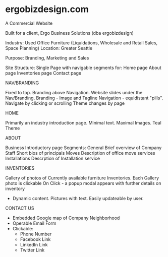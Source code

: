 # ergobizdesign.com

A Commercial Website

Built for a client, Ergo Business Solutions (dba ergobizdesign)

Industry: Used Office Furniture (Liquidations, Wholesale and Retail Sales, Space Planning)
Location: Greater Seattle

Purpose: Branding, Marketing and Sales

Site Structure: Single Page with navigable segments for:
    Home page
    About page
    Inventories page
    Contact page
    
NAV/BRANDING

Fixed to top. Branding above Navigation. Website slides under the Nav/Branding.
Branding - Image and Tagline
Navigation - equidistant "pills". Navigate by clicking or scrolling
    Theme changes by page

HOME

Primarily an industry introduction page.
Minimal text.
Maximal Images.
Teal Theme
    	
ABOUT

Business Introductory page
Segments:
    General
        Brief overview of Company
    Staff
        Short bios of principals
    Moves
        Description of office move services
    Installations
        Descrption of Installation service

INVENTORIES

Gallery of photos of Currently available furniture Inventories.
Each Gallery photo is clickable
On Click - a popup modal appears with further details on inventory

* Dynamic content. Pictures with text. Easily updateable by user. 
      
      
CONTACT US

* Embedded Google map of Company Neighborhood
* Operable Email Form
* Clickable:
    * Phone Number
    * Facebook Link
    * LinkedIn Link
    * Twitter Link
